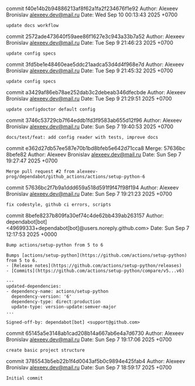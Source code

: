 commit f40e14b2b94886213af8f62a1fa2f234676f1e92
Author: Alexeev Bronislav <alexeev.dev@mail.ru>
Date:   Wed Sep 10 00:13:43 2025 +0700

    update docs workflow

commit 2572ade473640f59aee86f1627e3c943a33b7a52
Author: Alexeev Bronislav <alexeev.dev@mail.ru>
Date:   Tue Sep 9 21:46:23 2025 +0700

    update config specs

commit 3fd5be1e48460eae5ddc21aadca53d4d4f968e7d
Author: Alexeev Bronislav <alexeev.dev@mail.ru>
Date:   Tue Sep 9 21:45:32 2025 +0700

    update config specs

commit a3429af86eb78ae252dab3c2debeab346dfecbde
Author: Alexeev Bronislav <alexeev.dev@mail.ru>
Date:   Tue Sep 9 21:29:51 2025 +0700

    update configdoctor default config

commit 3746c53729cb7f64eddb1fd3f9583ab655d12f96
Author: Alexeev Bronislav <alexeev.dev@mail.ru>
Date:   Sun Sep 7 19:40:53 2025 +0700

    docs/test/feat: add config reader with tests, improve docs

commit e362d27db57ee587e70b1bd8bfeb5e642d71cca8
Merge: 57636bc 8befe82
Author: Alexeev Bronislav <alexeev.dev@mail.ru>
Date:   Sun Sep 7 19:27:47 2025 +0700

    Merge pull request #2 from alexeev-prog/dependabot/github_actions/actions/setup-python-6

commit 57636bc2f7b9a1ddd659a518d591f9f47f98f194
Author: Alexeev Bronislav <alexeev.dev@mail.ru>
Date:   Sun Sep 7 19:21:23 2025 +0700

    fix codestyle, github ci errors, scripts

commit 8befe8237b809fa30ef74c4de62bb439ab263157
Author: dependabot[bot] <49699333+dependabot[bot]@users.noreply.github.com>
Date:   Sun Sep 7 12:17:53 2025 +0000

    Bump actions/setup-python from 5 to 6
    
    Bumps [actions/setup-python](https://github.com/actions/setup-python) from 5 to 6.
    - [Release notes](https://github.com/actions/setup-python/releases)
    - [Commits](https://github.com/actions/setup-python/compare/v5...v6)
    
    ---
    updated-dependencies:
    - dependency-name: actions/setup-python
      dependency-version: '6'
      dependency-type: direct:production
      update-type: version-update:semver-major
    ...
    
    Signed-off-by: dependabot[bot] <support@github.com>

commit 65145a5e3148ab1cad208b14a667ab6e4a7d6730
Author: Alexeev Bronislav <alexeev.dev@mail.ru>
Date:   Sun Sep 7 19:17:06 2025 +0700

    create basic project structure

commit 3785543b5eb22b1f4d0043af5b0c9894e425fab4
Author: Alexeev Bronislav <alexeev.dev@mail.ru>
Date:   Sun Sep 7 18:59:17 2025 +0700

    Initial commit
